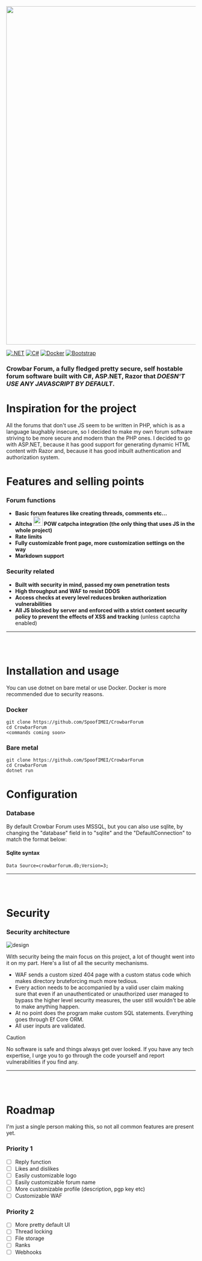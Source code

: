 <img width=900 src="https://github.com/user-attachments/assets/f5c5e69a-d678-428b-9778-b86ee318b2d3"/>

[![.NET](https://img.shields.io/badge/.NET-5C2D91?style=for-the-badge&logo=.net&logoColor=white)](https://img.shields.io/badge/.NET-5C2D91?style=for-the-badge&logo=.net&logoColor=white)
[![C#](https://img.shields.io/badge/c%23-%23239120.svg?style=for-the-badge&logo=csharp&logoColor=white)](https://img.shields.io/badge/c%23-%23239120.svg?style=for-the-badge&logo=csharp&logoColor=white)
[![Docker](https://img.shields.io/badge/docker-%230db7ed.svg?style=for-the-badge&logo=docker&logoColor=white)](https://img.shields.io/badge/docker-%230db7ed.svg?style=for-the-badge&logo=docker&logoColor=white)
[![Bootstrap](https://img.shields.io/badge/bootstrap-%238511FA.svg?style=for-the-badge&logo=bootstrap&logoColor=white)](https://img.shields.io/badge/bootstrap-%238511FA.svg?style=for-the-badge&logo=bootstrap&logoColor=white)

### Crowbar Forum, a fully fledged pretty secure, self hostable forum software built with C#, ASP.NET, Razor that *DOESN'T USE ANY JAVASCRIPT BY DEFAULT*. 
# Inspiration for the project
All the forums that don't use JS seem to be written in PHP, which is as a language laughably insecure, so I decided to make my own forum software striving to be more secure and modern than the PHP ones. I decided to go with ASP.NET, because it has good support for generating dynamic HTML content with Razor and, because it has good inbuilt authentication and authorization system.
# Features and selling points
### Forum functions
- **Basic forum features like creating threads, comments etc...**
- **Altcha <img height=25 src="https://github.com/user-attachments/assets/792840a7-482d-470b-80f7-1bc93a184049"> POW catpcha integration (the only thing that uses JS in the whole project)**
- **Rate limits**
- **Fully customizable front page, more customization settings on the way**
- **Markdown support**
### Security related
- **Built with security in mind, passed my own penetration tests**
- **High throughput and WAF to resist DDOS**
- **Access checks at every level reduces broken authorization vulnerabilities**
- **All JS blocked by server and enforced with a strict content security policy to prevent the effects of XSS and tracking** (unless captcha enabled)

<hr><br><br>

# Installation and usage
You can use dotnet on bare metal or use Docker. Docker is more recommended due to security reasons.

### Docker
```
git clone https://github.com/SpoofIMEI/CrowbarForum
cd CrowbarForum
<commands coming soon>
```
### Bare metal
```
git clone https://github.com/SpoofIMEI/CrowbarForum
cd CrowbarForum
dotnet run
```

# Configuration
### Database
By default Crowbar Forum uses MSSQL, but you can also use sqlite, by changing the "database" field in to "sqlite" and the "DefaultConnection" to match the format below:
#### Sqlite syntax
`Data Source=crowbarforum.db;Version=3;`

<hr><br><br>

# Security 
### Security architecture
![design](https://github.com/user-attachments/assets/cd80125d-237d-4241-9e94-19998165f9ae)

With security being the main focus on this project, a lot of thought went into it on my part. Here's a list of all the security mechanisms.
- WAF sends a custom sized 404 page with a custom status code which makes directory bruteforcing much more tedious.
- Every action needs to be accompanied by a valid user claim making sure that even if an unauthenticated or unauthorized user managed to bypass the higher level security measures, the user still wouldn't be able to make anything happen.
- At no point does the program make custom SQL statements. Everything goes through Ef Core ORM.
- All user inputs are validated.

> [!CAUTION]
> No software is safe and things always get over looked. If you have any tech expertise, I urge you to go through the code yourself and report vulnerabilities if you find any.

<hr><br><br>

# Roadmap
I'm just a single person making this, so not all common features are present yet.

### Priority 1
- [ ] Reply function
- [ ] Likes and dislikes
- [ ] Easily customizable logo
- [ ] Easily customizable forum name
- [ ] More customizable profile (description, pgp key etc)
- [ ] Customizable WAF

### Priority 2
- [ ] More pretty default UI
- [ ] Thread locking
- [ ] File storage
- [ ] Ranks
- [ ] Webhooks
